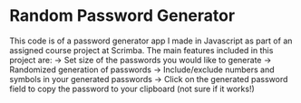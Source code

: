 # Random Password Generator

This code is of a password generator app I made in Javascript as part of an assigned course project at Scrimba. The main features included in this project are:
-> Set size of the passwords you would like to generate
-> Randomized generation of passwords
-> Include/exclude numbers and symbols in your generated passwords
-> Click on the generated password field to copy the password to your clipboard (not sure if it works!)
